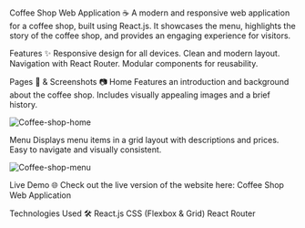 Coffee Shop Web Application ☕
A modern and responsive web application for a coffee shop, built using React.js. It showcases the menu, highlights the story of the coffee shop, and provides an engaging experience for visitors.

Features ✨
Responsive design for all devices.
Clean and modern layout.
Navigation with React Router.
Modular components for reusability.

Pages 📄 & Screenshots 📷
Home
Features an introduction and background about the coffee shop.
Includes visually appealing images and a brief history.

![Coffee-shop-home](https://github.com/user-attachments/assets/46c0c1f1-27f1-42e4-b8f9-7b4eeb57c1a3)


Menu
Displays menu items in a grid layout with descriptions and prices.
Easy to navigate and visually consistent.

![Coffee-shop-menu](https://github.com/user-attachments/assets/b6d76bc1-20d7-499a-a67d-f339f0ea4622)



Live Demo 🌐
Check out the live version of the website here: Coffee Shop Web Application

Technologies Used 🛠️
React.js
CSS (Flexbox & Grid)
React Router
